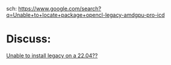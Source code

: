sch: https://www.google.com/search?q=Unable+to+locate+package+opencl-legacy-amdgpu-pro-icd

# Discuss:
[Unable to install legacy on a 22.04?? ](https://www.reddit.com/r/ROCm/comments/1cme2gx/unable_to_install_legacy_on_a_2204/)

